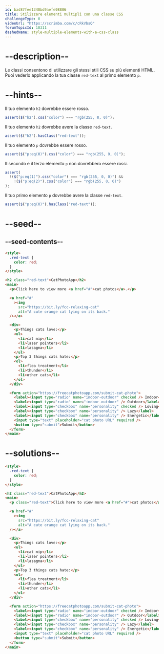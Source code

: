 ```yaml
---
id: bad87fee1348bd9aefe08806
title: Stilizzare elementi multipli con una classe CSS
challengeType: 0
videoUrl: "https://scrimba.com/c/cRkVbsQ"
forumTopicId: 18311
dashedName: style-multiple-elements-with-a-css-class
---
```


# --description--

Le classi consentono di utilizzare gli stessi stili CSS su più elementi HTML. Puoi vederlo applicando la tua classe `red-text` al primo elemento `p`.

# --hints--

Il tuo elemento `h2` dovrebbe essere rosso.

```js
assert($("h2").css("color") === "rgb(255, 0, 0)");
```

Il tuo elemento `h2` dovrebbe avere la classe `red-text`.

```js
assert($("h2").hasClass("red-text"));
```

Il tuo elemento `p` dovrebbe essere rosso.

```js
assert($("p:eq(0)").css("color") === "rgb(255, 0, 0)");
```

Il secondo e il terzo elemento `p` non dovrebbero essere rossi.

```js
assert(
  !($("p:eq(1)").css("color") === "rgb(255, 0, 0)") &&
    !($("p:eq(2)").css("color") === "rgb(255, 0, 0)")
);
```

Il tuo primo elemento `p` dovrebbe avere la classe `red-text`.

```js
assert($("p:eq(0)").hasClass("red-text"));
```

# --seed--

## --seed-contents--

```html
<style>
  .red-text {
    color: red;
  }
</style>

<h2 class="red-text">CatPhotoApp</h2>
<main>
  <p>Click here to view more <a href="#">cat photos</a>.</p>

  <a href="#"
    ><img
      src="https://bit.ly/fcc-relaxing-cat"
      alt="A cute orange cat lying on its back."
  /></a>

  <div>
    <p>Things cats love:</p>
    <ul>
      <li>cat nip</li>
      <li>laser pointers</li>
      <li>lasagna</li>
    </ul>
    <p>Top 3 things cats hate:</p>
    <ol>
      <li>flea treatment</li>
      <li>thunder</li>
      <li>other cats</li>
    </ol>
  </div>

  <form action="https://freecatphotoapp.com/submit-cat-photo">
    <label><input type="radio" name="indoor-outdoor" checked /> Indoor</label>
    <label><input type="radio" name="indoor-outdoor" /> Outdoor</label><br />
    <label><input type="checkbox" name="personality" checked /> Loving</label>
    <label><input type="checkbox" name="personality" /> Lazy</label>
    <label><input type="checkbox" name="personality" /> Energetic</label><br />
    <input type="text" placeholder="cat photo URL" required />
    <button type="submit">Submit</button>
  </form>
</main>
```

# --solutions--

```html
<style>
  .red-text {
    color: red;
  }
</style>

<h2 class="red-text">CatPhotoApp</h2>
<main>
  <p class="red-text">Click here to view more <a href="#">cat photos</a>.</p>

  <a href="#"
    ><img
      src="https://bit.ly/fcc-relaxing-cat"
      alt="A cute orange cat lying on its back."
  /></a>

  <div>
    <p>Things cats love:</p>
    <ul>
      <li>cat nip</li>
      <li>laser pointers</li>
      <li>lasagna</li>
    </ul>
    <p>Top 3 things cats hate:</p>
    <ol>
      <li>flea treatment</li>
      <li>thunder</li>
      <li>other cats</li>
    </ol>
  </div>

  <form action="https://freecatphotoapp.com/submit-cat-photo">
    <label><input type="radio" name="indoor-outdoor" checked /> Indoor</label>
    <label><input type="radio" name="indoor-outdoor" /> Outdoor</label><br />
    <label><input type="checkbox" name="personality" checked /> Loving</label>
    <label><input type="checkbox" name="personality" /> Lazy</label>
    <label><input type="checkbox" name="personality" /> Energetic</label><br />
    <input type="text" placeholder="cat photo URL" required />
    <button type="submit">Submit</button>
  </form>
</main>
```
